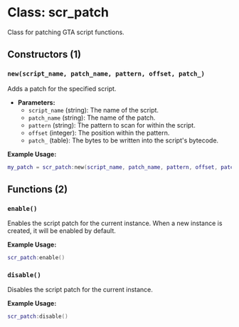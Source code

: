 # Class: scr_patch

<!-- 这是一个用于修补GTA脚本函数的类 -->
Class for patching GTA script functions.

## Constructors (1)

### `new(script_name, patch_name, pattern, offset, patch_)`

<!-- 为指定的脚本添加一个补丁 -->
Adds a patch for the specified script.

- **Parameters:**
  <!-- 参数说明 -->
  - `script_name` (string): <!-- 脚本名称 --> The name of the script.
  - `patch_name` (string): <!-- 补丁名称 --> The name of the patch.
  - `pattern` (string): <!-- 在脚本中需要扫描的模式 --> The pattern to scan for within the script.
  - `offset` (integer): <!-- 模式中的位置偏移量 --> The position within the pattern.
  - `patch_` (table): <!-- 要写入脚本字节码的字节数据 --> The bytes to be written into the script's bytecode.

**Example Usage:**
<!-- 使用示例 -->
```lua
my_patch = scr_patch:new(script_name, patch_name, pattern, offset, patch_)
```

## Functions (2)

### `enable()`

<!-- 启用当前实例的脚本补丁。当创建新实例时，补丁默认是启用状态 -->
Enables the script patch for the current instance. When a new instance is created, it will be enabled by default.

**Example Usage:**
<!-- 使用示例 -->
```lua
scr_patch:enable()
```

### `disable()`

<!-- 禁用当前实例的脚本补丁 -->
Disables the script patch for the current instance.

**Example Usage:**
<!-- 使用示例 -->
```lua
scr_patch:disable()
```